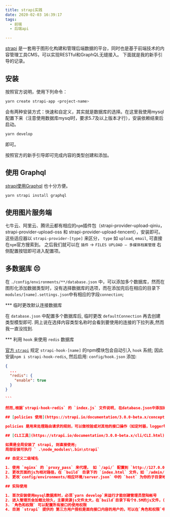 ```yaml
---
title: strapi实践
date: 2020-02-03 16:39:17
tags:
  - 前端
  - 后端api

---
```


[strapi](https://strapi.io/) 是一套用于图形化构建和管理后端数据的平台，同时也是基于前端技术的内容管理工具CMS，可以实现RESTful和GraphQL无缝接入。
下面就是我的新手引导的记录。

## 安装

按照官方说明，使用下列命令：

```bash
yarn create strapi-app <project-name>
```
会有两种安装方式：快速和自定义，其实就是数据库的选择。在这里我使用mysql配置下来（注意使用数据库mysql时，要求5.7及以上版本才行），安装依赖结束后启动。
```bash
yarn develop
```
即可。

按照官方的新手引导即可完成内容的类型创建和添加。

<!--more-->

## 使用 Graphql

[strapi使用Graphql](https://strapi.io/documentation/3.0.0-alpha.x/guides/graphql.html#graphql) 也十分方便。

```bash
yarn strapi install graphql
```

## 使用图片服务端

七牛云、阿里云、腾讯云都有相应的`npm`插件包（strapi-provider-upload-qiniu，strapi-provider-upload-oss 和 strapi-provider-upload-tencent），安装即可。这些适应器以 `strapi-provider-[type]` 来区分， `type` 如 `upload`, `email`, 可直接在`npm`官方搜索到。
之后我们就可以在 `插件` -> `FILES UPLOAD — 多媒体档案管理` 右侧配置按钮即可进入配置项。

## 多数据库 😣

在 `./config/environments/**/database.json` 中，可以添加多个数据库，然而在图形化添加数据类型时，没有选择数据库的选项，而在添加完后在相应的目录下 `modules/[name].settings.json`中有相应的字段`connection`;

*** 临时更改默认连接数据库

在 `database.json` 中配置多个数据库后, 临时更改 `defaultConnection` 再去创建类型模型即可.
网上说在选择内容类型名称时会看到要使用的连接的下拉列表,然而我一直没找到.

*** 利用 `hook` 来使用 `redis` 数据库

[官方 `strapi`](https://strapi.io/documentation/3.0.0-beta.x/concepts/hooks.html#structure) 规定 `strapi-hook-[name]` 的npm模块包会自动引入 `hook` 系统;
因此安装`npm i strapi-hook-redis`, 然后启用: `config/hook.json` 添加:

````json
{
  ...
  "redis": {
    "enable": true
  }
}

```

然而,根据`strapi-hook-redis` 的 `index.js` 文件说明, 在database.json中添加如 `connector: 'strapi-hook-redis'` 的数据库字段,却无法跑起来去❌，难😣!

## [policies 使用](https://strapi.io/documentation/3.0.0-beta.x/concepts/policies.html#concept)

policies 是用来处理路由请求的规则，可以做校验或对其他的接口操作（如定时器，logger等）。

## [CLI工具](https://strapi.io/documentation/3.0.0-beta.x/cli/CLI.html)

如果是全局安装了 strapi, 则直接使用;
局部安装可执行 ` .\node_modules\.bin\strapi`

## 自定义二级域名

1. 使用 `nginx` 的 `proxy_pass` 来代理， 如 `/api/` 配置到 `http://127.0.0.1:1337/`
2. 更改页面的js为相对路径，在 `build` 目录下的 `index.html` 文件，如 `/admin/runtime~main.08b11d8f.js` 改成 `./admin/runtime~main.08b11d8f.js`
3. 更改`config/environments/相应环境/server.json` 中的 `host` 为你的子目录地址，如 `leeapps.cn/api/`

## 实际使用

1. 首次安装使用mysql数据库时，必须`yarn develop`来运行才能创建管理员登陆帐号
2. 进入管理页会加载比较久，主要资源js文件太大，在`build`目录下有个8.5M的js文件，(启用gzip后为5.66M, 在````./config/environments/**/response.json`````````)而安装更多其他插件时则不太影响，整个build目录足足28M多（未启动gzip压缩）；
3. `角色和权限` 可以配置所有接口的使用权限
4. 目测 `strapi` 提供的 第三方用户授权是面向接口内容的用户的，可以在`角色和权限`中的提供者内配置或添加自己的第三方用户授权，注意不是管理员用户。
